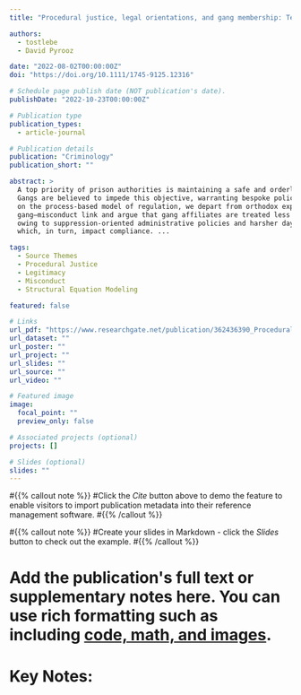 ```yaml
---
title: "Procedural justice, legal orientations, and gang membership: Testing an alternative explanation to understand the gang-misconduct link"

authors:
  - tostlebe
  - David Pyrooz

date: "2022-08-02T00:00:00Z"
doi: "https://doi.org/10.1111/1745-9125.12316"

# Schedule page publish date (NOT publication's date).
publishDate: "2022-10-23T00:00:00Z"

# Publication type
publication_types:
  - article-journal

# Publication details
publication: "Criminology"
publication_short: ""

abstract: >
  A top priority of prison authorities is maintaining a safe and orderly institutional environment.
  Gangs are believed to impede this objective, warranting bespoke policies and practices. Drawing 
  on the process-based model of regulation, we depart from orthodox explanations for the 
  gang–misconduct link and argue that gang affiliates are treated less fairly than nongang affiliates 
  owing to suppression-oriented administrative policies and harsher day-to-day interactions with officers, 
  which, in turn, impact compliance. ...

tags:
  - Source Themes
  - Procedural Justice
  - Legitimacy
  - Misconduct
  - Structural Equation Modeling

featured: false

# Links
url_pdf: "https://www.researchgate.net/publication/362436390_Procedural_justice_legal_orientations_and_gang_membership_Testing_an_alternative_explanation_to_understand_the_gang-misconduct_link"
url_dataset: ""
url_poster: ""
url_project: ""
url_slides: ""
url_source: ""
url_video: ""

# Featured image
image:
  focal_point: ""
  preview_only: false

# Associated projects (optional)
projects: []

# Slides (optional)
slides: ""
---
```


#{{% callout note %}}
#Click the *Cite* button above to demo the feature to enable visitors to import publication metadata into their reference management software.
#{{% /callout %}}

#{{% callout note %}}
#Create your slides in Markdown - click the *Slides* button to check out the example.
#{{% /callout %}}

# Add the publication's **full text** or **supplementary notes** here. You can use rich formatting such as including [code, math, and images](https://docs.hugoblox.com/content/writing-markdown-latex/).
# Key Notes: